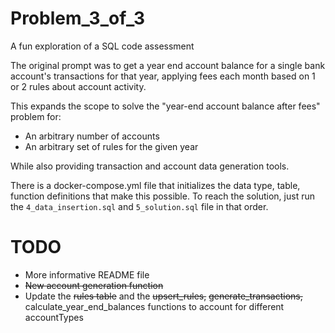 # Problem_3_of_3
A fun exploration of a SQL code assessment 

The original prompt was to get a year end account balance for a single bank account's transactions for that year,
applying fees each month based on 1 or 2 rules about account activity.

This expands the scope to solve the "year-end account balance after fees" problem for:
 * An arbitrary number of accounts
 * An arbitrary set of rules for the given year
   
While also providing transaction and account data generation tools.

There is a docker-compose.yml file that initializes the data type, table, function definitions that make this possible.
To reach the solution, just run the `4_data_insertion.sql` and `5_solution.sql` file in that order.

# TODO
 - More informative README file
 - ~~New account generation function~~
 - Update the ~~rules table~~ and the ~~upsert_rules,~~ ~~generate_transactions,~~ calculate_year_end_balances functions to account for different accountTypes
